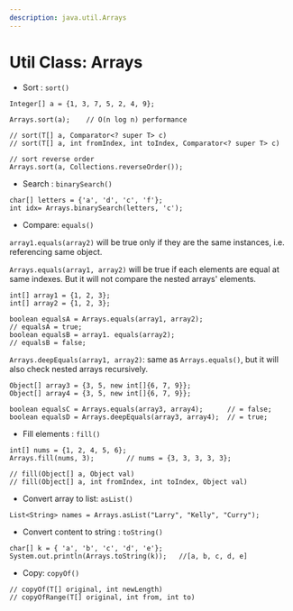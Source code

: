 ```yaml
---
description: java.util.Arrays
---
```


# Util Class: Arrays

* Sort : `sort()`

```text
Integer[] a = {1, 3, 7, 5, 2, 4, 9};
		
Arrays.sort(a);    // O(n log n) performance
                   
// sort(T[] a, Comparator<? super T> c)
// sort(T[] a, int fromIndex, int toIndex, Comparator<? super T> c)
```

```text
// sort reverse order
Arrays.sort(a, Collections.reverseOrder());
```

* Search : `binarySearch()`

```text
char[] letters = {'a', 'd', 'c', 'f'};
int idx= Arrays.binarySearch(letters, 'c');
```

* Compare: `equals()`

`array1.equals(array2)` will be true only if they are the same instances, i.e. referencing same object.

`Arrays.equals(array1, array2)` will be true if each elements are equal at same indexes. But it will not compare the nested arrays' elements.

```text
int[] array1 = {1, 2, 3};
int[] array2 = {1, 2, 3};
```

```text
boolean equalsA = Arrays.equals(array1, array2);    
// equalsA = true;
boolean equalsB = array1. equals(array2);
// equalsB = false;
```

`Arrays.deepEquals(array1, array2)`: same as `Arrays.equals()`, but it will also check nested arrays recursively.

```text
Object[] array3 = {3, 5, new int[]{6, 7, 9}};
Object[] array4 = {3, 5, new int[]{6, 7, 9}};
```

```text
boolean equalsC = Arrays.equals(array3, array4);      // = false;    
boolean equalsD = Arrays.deepEquals(array3, array4);  // = true;
```

* Fill elements : `fill()`

```text
int[] nums = {1, 2, 4, 5, 6};
Arrays.fill(nums, 3);        // nums = {3, 3, 3, 3, 3};
```

```text
// fill(Object[] a, Object val)
// fill(Object[] a, int fromIndex, int toIndex, Object val)
```

* Convert array to list: `asList()`

```text
List<String> names = Arrays.asList("Larry", "Kelly", "Curry");
```

* Convert content to string : `toString()`

```text
char[] k = { 'a', 'b', 'c', 'd', 'e'};
System.out.println(Arrays.toString(k));   //[a, b, c, d, e]
```

* Copy: `copyOf()`

```text
// copyOf(T[] original, int newLength)
// copyOfRange(T[] original, int from, int to)
```

####  


